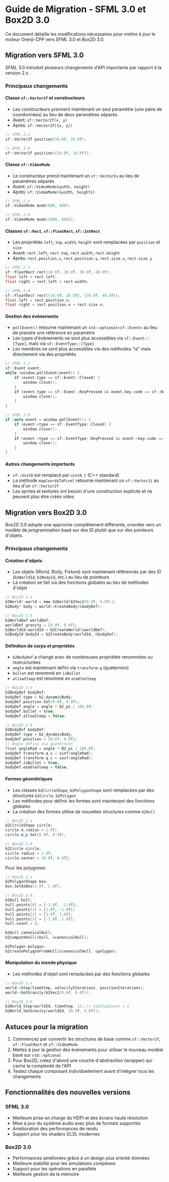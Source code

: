 # Guide de Migration - SFML 3.0 et Box2D 3.0

Ce document détaille les modifications nécessaires pour mettre à jour le moteur Orenji-CPP vers SFML 3.0 et Box2D 3.0.

## Migration vers SFML 3.0

SFML 3.0 introduit plusieurs changements d'API importants par rapport à la version 2.x.

### Principaux changements

#### Classe `sf::Vector2f` et constructeurs

- Les constructeurs prennent maintenant un seul paramètre (une paire de coordonnées) au lieu de deux paramètres séparés
- Avant: `sf::Vector2f(x, y)`
- Après: `sf::Vector2f({x, y})`

```cpp
// SFML 2.x
sf::Vector2f position(10.0f, 20.0f);

// SFML 3.0
sf::Vector2f position({10.0f, 20.0f});
```

#### Classe `sf::VideoMode`

- Le constructeur prend maintenant un `sf::Vector2u` au lieu de paramètres séparés
- Avant: `sf::VideoMode(width, height)`
- Après: `sf::VideoMode({width, height})`

```cpp
// SFML 2.x
sf::VideoMode mode(800, 600);

// SFML 3.0
sf::VideoMode mode({800, 600});
```

#### Classes `sf::Rect`, `sf::FloatRect`, `sf::IntRect`

- Les propriétés `left`, `top`, `width`, `height` sont remplacées par `position` et `size`
- Avant: `rect.left`, `rect.top`, `rect.width`, `rect.height`
- Après: `rect.position.x`, `rect.position.y`, `rect.size.x`, `rect.size.y`

```cpp
// SFML 2.x
sf::FloatRect rect(10.0f, 20.0f, 30.0f, 40.0f);
float left = rect.left;
float right = rect.left + rect.width;

// SFML 3.0
sf::FloatRect rect({10.0f, 20.0f}, {30.0f, 40.0f});
float left = rect.position.x;
float right = rect.position.x + rect.size.x;
```

#### Gestion des événements

- `pollEvent()` retourne maintenant un `std::optional<sf::Event>` au lieu de prendre une référence en paramètre
- Les types d'événements ne sont plus accessibles via `sf::Event::[Type]`, mais via `sf::EventType::[Type]`
- Les membres ne sont plus accessibles via des méthodes "is" mais directement via des propriétés

```cpp
// SFML 2.x
sf::Event event;
while (window.pollEvent(event)) {
    if (event.type == sf::Event::Closed) {
        window.close();
    }
    if (event.type == sf::Event::KeyPressed && event.key.code == sf::Keyboard::Escape) {
        window.close();
    }
}

// SFML 3.0
if (auto event = window.pollEvent()) {
    if (event->type == sf::EventType::Closed) {
        window.close();
    }
    if (event->type == sf::EventType::KeyPressed && event->key.code == sf::Keyboard::Key::Escape) {
        window.close();
    }
}
```

#### Autres changements importants

- `sf::Uint8` est remplacé par `uint8_t` (C++ standard)
- La méthode `mapCoordsToPixel` retourne maintenant un `sf::Vector2i` au lieu d'un `sf::Vector2f`
- Les sprites et textures ont besoin d'une construction explicite et ne peuvent plus être créés vides

## Migration vers Box2D 3.0

Box2D 3.0 adopte une approche complètement différente, orientée vers un modèle de programmation basé sur des ID plutôt que sur des pointeurs d'objets.

### Principaux changements

#### Création d'objets

- Les objets (World, Body, Fixture) sont maintenant référencés par des ID (`b2WorldId`, `b2BodyId`, etc.) au lieu de pointeurs
- La création se fait via des fonctions globales au lieu de méthodes d'objet

```cpp
// Box2D 2.x
b2World* world = new b2World(b2Vec2(0.0f, 9.8f));
b2Body* body = world->CreateBody(&bodyDef);

// Box2D 3.0
b2WorldDef worldDef;
worldDef.gravity = {0.0f, 9.8f};
b2WorldId worldId = b2CreateWorld(&worldDef);
b2BodyId bodyId = b2CreateBody(worldId, &bodyDef);
```

#### Définition de corps et propriétés

- `b2BodyDef` a changé avec de nombreuses propriétés renommées ou restructurées
- `angle` est maintenant défini via `transform.q` (quaternion)
- `bullet` est renommé en `isBullet`
- `allowSleep` est renommé en `enableSleep`

```cpp
// Box2D 2.x
b2BodyDef bodyDef;
bodyDef.type = b2_dynamicBody;
bodyDef.position.Set(0.0f, 0.0f);
bodyDef.angle = angle * b2_pi / 180.0f;
bodyDef.bullet = true;
bodyDef.allowSleep = false;

// Box2D 3.0
b2BodyDef bodyDef;
bodyDef.type = b2_dynamicBody;
bodyDef.position = {0.0f, 0.0f};
// Angle défini via quaternion
float angleRad = angle * B2_pi / 180.0f;
bodyDef.transform.q.s = sinf(angleRad);
bodyDef.transform.q.c = cosf(angleRad);
bodyDef.isBullet = true;
bodyDef.enableSleep = false;
```

#### Formes géométriques

- Les classes `b2CircleShape`, `b2PolygonShape` sont remplacées par des structures `b2Circle`, `b2Polygon`
- Les méthodes pour définir les formes sont maintenant des fonctions globales
- La création des formes utilise de nouvelles structures comme `b2Hull`

```cpp
// Box2D 2.x
b2CircleShape circle;
circle.m_radius = 1.0f;
circle.m_p.Set(0.0f, 0.0f);

// Box2D 3.0
b2Circle circle;
circle.radius = 1.0f;
circle.center = {0.0f, 0.0f};
```

Pour les polygones:

```cpp
// Box2D 2.x
b2PolygonShape box;
box.SetAsBox(1.0f, 1.0f);

// Box2D 3.0
b2Hull hull;
hull.points[0] = {-1.0f, -1.0f};
hull.points[1] = {1.0f, -1.0f};
hull.points[2] = {1.0f, 1.0f};
hull.points[3] = {-1.0f, 1.0f};
hull.count = 4;

b2Hull canonicalHull;
b2ComputeHull(&hull, &canonicalHull);

b2Polygon polygon;
b2CreatePolygonFromHull(&canonicalHull, &polygon);
```

#### Manipulation du monde physique

- Les méthodes d'objet sont remplacées par des fonctions globales

```cpp
// Box2D 2.x
world->Step(timeStep, velocityIterations, positionIterations);
world->SetGravity(b2Vec2(0.0f, 9.8f));

// Box2D 3.0
b2World_Step(worldId, timeStep, 1); // subStepCount = 1
b2World_SetGravity(worldId, {0.0f, 9.8f});
```

## Astuces pour la migration

1. Commencez par convertir les structures de base comme `sf::Vector2f`, `sf::FloatRect` et `sf::VideoMode`
2. Mettez à jour la gestion des événements pour utiliser le nouveau modèle basé sur `std::optional`
3. Pour Box2D, créez d'abord une couche d'abstraction (wrapper) qui cache la complexité de l'API
4. Testez chaque composant individuellement avant d'intégrer tous les changements

## Fonctionnalités des nouvelles versions

### SFML 3.0

- Meilleure prise en charge du HDPI et des écrans haute résolution
- Mise à jour du système audio avec plus de formats supportés
- Amélioration des performances de rendu
- Support pour les shaders GLSL modernes

### Box2D 3.0

- Performances améliorées grâce à un design plus orienté données
- Meilleure stabilité pour les simulations complexes
- Support pour les opérations en parallèle
- Meilleure gestion de la mémoire 